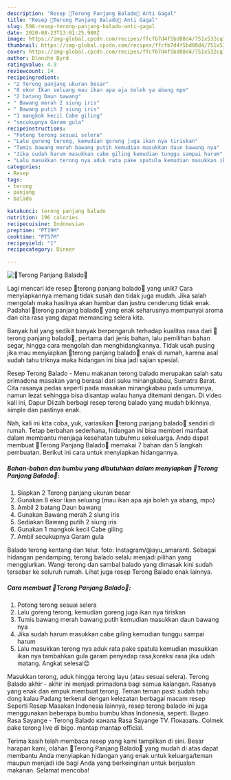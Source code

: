 ```yaml
---
description: "Resep 🥗Terong Panjang Balado🥗 Anti Gagal"
title: "Resep 🥗Terong Panjang Balado🥗 Anti Gagal"
slug: 598-resep-terong-panjang-balado-anti-gagal
date: 2020-08-23T13:01:25.980Z
image: https://img-global.cpcdn.com/recipes/ffcfb7d4f5bd08d4/751x532cq70/🥗terong-panjang-balado🥗-foto-resep-utama.jpg
thumbnail: https://img-global.cpcdn.com/recipes/ffcfb7d4f5bd08d4/751x532cq70/🥗terong-panjang-balado🥗-foto-resep-utama.jpg
cover: https://img-global.cpcdn.com/recipes/ffcfb7d4f5bd08d4/751x532cq70/🥗terong-panjang-balado🥗-foto-resep-utama.jpg
author: Blanche Byrd
ratingvalue: 4.9
reviewcount: 14
recipeingredient:
- "2 Terong panjang ukuran besar"
- "8 ekor Ikan seluang mau ikan apa aja boleh ya abang mpo"
- "2 batang Daun bawang"
- " Bawang merah 2 siung iris"
- " Bawang putih 2 siung iris"
- "1 mangkok kecil Cabe giling"
- "secukupnya Garam gula"
recipeinstructions:
- "Potong terong sesuai selera"
- "Lalu goreng terong, kemudian goreng juga ikan nya tiriskan"
- "Tumis bawang merah bawang putih kemudian masukkan daun bawang nya"
- "Jika sudah harum masukkan cabe giling kemudian tunggu sampai harum"
- "Lalu masukkan terong nya aduk rata pake spatula kemudian masukkan ikan nya tambahkan gula garam penyedap rasa,koreksi rasa jika udah matang. Angkat selesai😊"
categories:
- Resep
tags:
- terong
- panjang
- balado

katakunci: terong panjang balado 
nutrition: 196 calories
recipecuisine: Indonesian
preptime: "PT19M"
cooktime: "PT57M"
recipeyield: "1"
recipecategory: Dinner

---
```



![🥗Terong Panjang Balado🥗](https://img-global.cpcdn.com/recipes/ffcfb7d4f5bd08d4/751x532cq70/🥗terong-panjang-balado🥗-foto-resep-utama.jpg)

Lagi mencari ide resep 🥗terong panjang balado🥗 yang unik? Cara menyiapkannya memang tidak susah dan tidak juga mudah. Jika salah mengolah maka hasilnya akan hambar dan justru cenderung tidak enak. Padahal 🥗terong panjang balado🥗 yang enak seharusnya mempunyai aroma dan cita rasa yang dapat memancing selera kita.

Banyak hal yang sedikit banyak berpengaruh terhadap kualitas rasa dari 🥗terong panjang balado🥗, pertama dari jenis bahan, lalu pemilihan bahan segar, hingga cara mengolah dan menghidangkannya. Tidak usah pusing jika mau menyiapkan 🥗terong panjang balado🥗 enak di rumah, karena asal sudah tahu triknya maka hidangan ini bisa jadi sajian spesial.

Resep Terong Balado - Menu makanan terong balado merupakan salah satu primadona masakan yang berasal dari suku minangkabau, Sumatra Barat. Cita rasanya pedas seperti pada masakan minangkabau pada umumnya, namun lezat sehingga bisa disantap walau hanya ditemani dengan. Di video kali ini, Dapur Diizah berbagi resep terong balado yang mudah bikinnya, simple dan pastinya enak.


Nah, kali ini kita coba, yuk, variasikan 🥗terong panjang balado🥗 sendiri di rumah. Tetap berbahan sederhana, hidangan ini bisa memberi manfaat dalam membantu menjaga kesehatan tubuhmu sekeluarga. Anda dapat membuat 🥗Terong Panjang Balado🥗 memakai 7 bahan dan 5 langkah pembuatan. Berikut ini cara untuk menyiapkan hidangannya.

<!--inarticleads1-->

##### Bahan-bahan dan bumbu yang dibutuhkan dalam menyiapkan 🥗Terong Panjang Balado🥗:

1. Siapkan 2 Terong panjang ukuran besar
1. Gunakan 8 ekor Ikan seluang (mau ikan apa aja boleh ya abang, mpo)
1. Ambil 2 batang Daun bawang
1. Gunakan  Bawang merah 2 siung iris
1. Sediakan  Bawang putih 2 siung iris
1. Gunakan 1 mangkok kecil Cabe giling
1. Ambil secukupnya Garam gula


Balado terong kentang dan telur. foto: Instagram/@ayu_amaranti. Sebagai hidangan pendamping, terong balado selalu menjadi pilihan yang menggiurkan. Wangi terong dan sambal balado yang dimasak kini sudah tersebar ke seluruh rumah. Lihat juga resep Terong Balado enak lainnya. 

<!--inarticleads2-->

##### Cara membuat 🥗Terong Panjang Balado🥗:

1. Potong terong sesuai selera
1. Lalu goreng terong, kemudian goreng juga ikan nya tiriskan
1. Tumis bawang merah bawang putih kemudian masukkan daun bawang nya
1. Jika sudah harum masukkan cabe giling kemudian tunggu sampai harum
1. Lalu masukkan terong nya aduk rata pake spatula kemudian masukkan ikan nya tambahkan gula garam penyedap rasa,koreksi rasa jika udah matang. Angkat selesai😊


Masukkan terong, aduk hingga terong layu (atau sesuai selera). Terong Balado akhir - akhir ini menjadi primadona bagi semua kalangan. Rasanya yang enak dan empuk membuat terong. Teman teman pasti sudah tahu dong kalau Padang terkenal dengan kelezatan berbagai macam resep Seperti Resep Masakan Indonesia lainnya, resep terong balado ini juga menggunakan beberapa bumbu bumbu khas Indonesia, seperti. Видео Rasa Sayange - Terong Balado канала Rasa Sayange TV. Показать. Colmek pake terong live di bigo. mantap mantap official. 

Terima kasih telah membaca resep yang kami tampilkan di sini. Besar harapan kami, olahan 🥗Terong Panjang Balado🥗 yang mudah di atas dapat membantu Anda menyiapkan hidangan yang enak untuk keluarga/teman maupun menjadi ide bagi Anda yang berkeinginan untuk berjualan makanan. Selamat mencoba!
